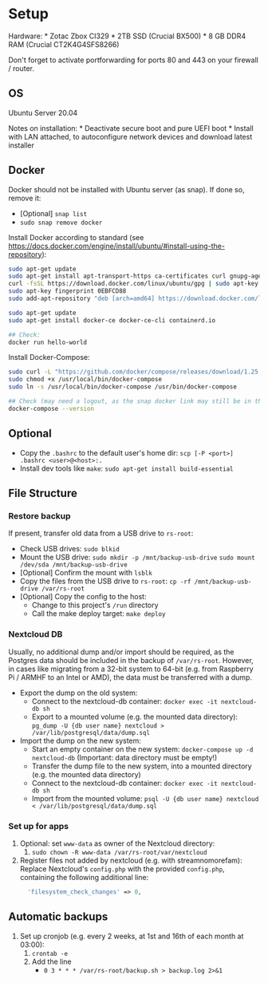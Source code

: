 # Setup

Hardware:
    * Zotac Zbox CI329
    * 2TB SSD (Crucial BX500)
    * 8 GB DDR4 RAM (Crucial CT2K4G4SFS8266)

Don't forget to activate portforwarding for ports 80 and 443 on your firewall / router.

## OS

Ubuntu Server 20.04

Notes on installation:
    * Deactivate secure boot and pure UEFI boot
    * Install with LAN attached, to autoconfigure network devices and download latest installer

## Docker

Docker should not be installed with Ubuntu server (as snap). If done so, remove it:
* [Optional] `snap list`
* `sudo snap remove docker`

Install Docker according to standard (see https://docs.docker.com/engine/install/ubuntu/#install-using-the-repository):
```bash
sudo apt-get update
sudo apt-get install apt-transport-https ca-certificates curl gnupg-agent software-properties-common
curl -fsSL https://download.docker.com/linux/ubuntu/gpg | sudo apt-key add -
sudo apt-key fingerprint 0EBFCD88
sudo add-apt-repository "deb [arch=amd64] https://download.docker.com/linux/ubuntu $(lsb_release -cs) stable"

sudo apt-get update
sudo apt-get install docker-ce docker-ce-cli containerd.io

## Check:
docker run hello-world
```

Install Docker-Compose:
```bash
sudo curl -L "https://github.com/docker/compose/releases/download/1.25.5/docker-compose-$(uname -s)-$(uname -m)" -o /usr/local/bin/docker-compose
sudo chmod +x /usr/local/bin/docker-compose
sudo ln -s /usr/local/bin/docker-compose /usr/bin/docker-compose

## Check (may need a logout, as the snap docker link may still be in the session):
docker-compose --version
```

## Optional

* Copy the `.bashrc` to the default user's home dir: `scp [-P <port>] .bashrc <user>@<host>:.`
* Install dev tools like `make`: `sudo apt-get install build-essential`

## File Structure

### Restore backup

If present, transfer old data from a USB drive to `rs-root`:
* Check USB drives: `sudo blkid`
* Mount the USB drive:
    `sudo mkdir -p /mnt/backup-usb-drive`
    `sudo mount /dev/sda /mnt/backup-usb-drive`
* [Optional] Confirm the mount with `lsblk`
* Copy the files from the USB drive to `rs-root`: `cp -rf /mnt/backup-usb-drive /var/rs-root`
* [Optional] Copy the config to the host:
  * Change to this project's `/run` directory
  * Call the make deploy target: `make deploy`

### Nextcloud DB

Usually, no additional dump and/or import should be required, as the Postgres data should be included in the backup of `/var/rs-root`. However, in cases like migrating from a 32-bit system to 64-bit (e.g. from Raspberry Pi / ARMHF to an Intel or AMD), the data must be transferred with a dump.

* Export the dump on the old system:
  * Connect to the nextcloud-db container: `docker exec -it nextcloud-db sh`
  * Export to a mounted volume (e.g. the mounted data directory): `pg_dump -U {db user name} nextcloud > /var/lib/postgresql/data/dump.sql`
* Import the dump on the new system:
  * Start an empty container on the new system: `docker-compose up -d nextcloud-db` (Important: data directory must be empty!)
  * Transfer the dump file to the new system, into a mounted directory (e.g. the mounted data directory)
  * Connect to the nextcloud-db container: `docker exec -it nextcloud-db sh`
  * Import from the mounted volume: `psql -U {db user name} nextcloud < /var/lib/postgresql/data/dump.sql`


### Set up for apps

1. Optional: set `www-data` as owner of the Nextcloud directory:
   1. `sudo chown -R www-data /var/rs-root/var/nextcloud`
3. Register files not added by nextcloud (e.g. with streamnomorefam): Replace Nextcloud's `config.php` with the provided `config.php`, containing the following additional line:
    ```php
      'filesystem_check_changes' => 0,
    ```


## Automatic backups

1. Set up cronjob (e.g. every 2 weeks, at 1st and 16th of each month at 03:00):
   1. `crontab -e`
   2. Add the line
      * `0 3 * * * /var/rs-root/backup.sh > backup.log 2>&1`
